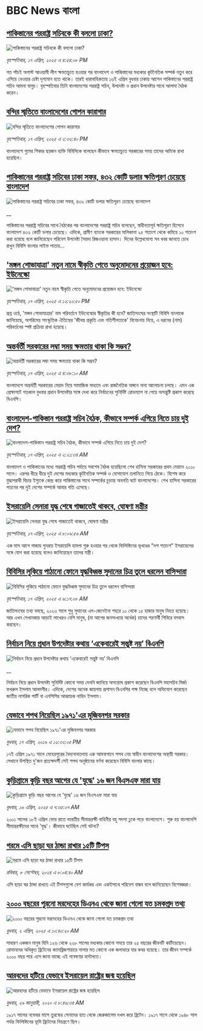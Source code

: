 # BBC News বাংলা## [পাকিস্তানের পররাষ্ট্র সচিবকে কী বললো ঢাকা?](https://www.bbc.com/bengali/articles/c2dendw0ryko?at_campaign=githubrss)![পাকিস্তানের পররাষ্ট্র সচিবকে কী বললো ঢাকা?](https://ichef.bbci.co.uk/ace/standard/240/cpsprodpb/3440/live/e95e86e0-1ba7-11f0-aca1-157ab1c37c99.jpg)_বৃহস্পতিবার, ১৭ এপ্রিল, ২০২৫ এ ৪:৫৪:০৮ PM_গত পাঁচই অগাস্ট আওয়ামী লীগ ক্ষমতাচ্যুত হওয়ার পর বাংলাদেশ ও পাকিস্তানের মধ্যকার কূটনৈতিক সম্পর্ক নতুন করে এগিয়ে নেওয়ার চেষ্টা দৃশ্যমান হতে থাকে। তারই ধারাবাহিকতায় ১৬ই এপ্রিল বুধবার ঢাকায় আসেন পাকিস্তানের পররাষ্ট্র সচিব আমনা বালুচ। বৃহস্পতিবার তিনি বাংলাদেশের পররাষ্ট্র সচিব, উপদেষ্টা ও প্রধান উপদেষ্টার সাথে আলাদা বৈঠক করেন।## [বন্দির স্মৃতিতে বাংলাদেশের গোপন কারাগার](https://www.bbc.com/bengali/articles/czrvpdldn8do?at_campaign=githubrss)![বন্দির স্মৃতিতে বাংলাদেশের গোপন কারাগার](https://ichef.bbci.co.uk/ace/standard/240/cpsprodpb/17bc/live/4c4e83f0-1b6b-11f0-b405-a9063c038ff6.jpg)_বৃহস্পতিবার, ১৭ এপ্রিল, ২০২৫ এ ২:৩২:৪০ PM_বাংলাদেশে গুমের শিকার ছয়জন ব্যক্তি বিবিসিকে বলেছেন কীভাবে ক্ষমতাচ্যুত সরকারের সময় তাদের আটকে রাখা হয়েছিল।## [পাকিস্তানের পররাষ্ট্র সচিবের ঢাকা সফর, ৪৩২ কোটি ডলার ক্ষতিপূরণ চেয়েছে বাংলাদেশ](https://www.bbc.co.uk/bengali/live/cj9ezd2d13wt?at_campaign=githubrss)![পাকিস্তানের পররাষ্ট্র সচিবের ঢাকা সফর, ৪৩২ কোটি ডলার ক্ষতিপূরণ চেয়েছে বাংলাদেশ](https://ichef.bbci.co.uk/ace/standard/240/cpsprodpb/9473/live/e6eafb60-1b92-11f0-8a1e-3ff815141b98.jpg)__পাকিস্তানের পররাষ্ট্র সচিবের সাথে বৈঠকের পর বাংলাদেশের পররাষ্ট্র সচিব বলেছেন, স্বাধীনতাপূর্ব ক্ষতিপূরণ হিসেবে বাংলাদেশ ৪৩২ কোটি ডলার চেয়েছে। এদিকে, গ্রামীণ ব্যাংকে সরকারের মালিকানা ২৫ শতাংশ থেকে কমিয়ে ১০ শতাংশ করা হয়েছে বলে জানিয়েছেন পরিবেশ উপদেষ্টা সৈয়দা রিজওয়ানা হাসান। দিনের উল্লেখযোগ্য সব খবর জানতে চোখ রাখুন বিবিসি বাংলার লাইভ পাতায়...## ['মঙ্গল শোভাযাত্রা' নতুন নামে স্বীকৃতি পেতে অনুমোদনের প্রয়োজন হবে: ইউনেস্কো](https://www.bbc.com/bengali/articles/c74n9p445zko?at_campaign=githubrss)!['মঙ্গল শোভাযাত্রা' নতুন নামে স্বীকৃতি পেতে অনুমোদনের প্রয়োজন হবে: ইউনেস্কো](https://ichef.bbci.co.uk/ace/standard/240/cpsprodpb/471a/live/dafb9fa0-1b81-11f0-b1b3-7358f8d35a35.jpg)_বৃহস্পতিবার, ১৭ এপ্রিল, ২০২৫ এ ১২:২০:৫০ PM_প্রশ্ন ওঠে, 'মঙ্গল শোভাযাত্রার' নাম পরিবর্তনে ইউনেস্কোর স্বীকৃতির কী হবে? জাতিসংঘের সংস্থাটি বিবিসি বাংলাকে জানিয়েছে, অপরিমেয় সাংস্কৃতিক ঐতিহ্যের 'জীবন্ত প্রকৃতি এবং গতিশীলতাকে' বিবেচনায় নিয়ে, এ ধরনের (নাম) পরিবর্তনের স্পষ্ট প্রক্রিয়া রাখা হয়েছে।## [অন্তর্বর্তী সরকারের লম্বা সময় ক্ষমতায় থাকা কি সম্ভব?](https://www.bbc.com/bengali/articles/ce8g6zl26kno?at_campaign=githubrss)![অন্তর্বর্তী সরকারের লম্বা সময় ক্ষমতায় থাকা কি সম্ভব?](https://ichef.bbci.co.uk/ace/standard/240/cpsprodpb/2e68/live/04470790-1afc-11f0-b731-c780c85cb550.jpg)_বৃহস্পতিবার, ১৭ এপ্রিল, ২০২৫ এ ৪:৩৮:১০ AM_বাংলাদেশে অন্তর্বর্তী সরকারের মেয়াদ নিয়ে সামাজিক মাধ্যমে এবং রাজনৈতিক অঙ্গনে নানা আলোচনা চলছে। এমন এক প্রেক্ষাপটে গতকাল বুধবার প্রধান উপদেষ্টার সঙ্গে দেখা করে নির্বাচনের সুনির্দিষ্ট রোডম্যাপ না পেয়ে অসন্তুষ্টি প্রকাশ করেছে বিএনপি।## [বাংলাদেশ-পাকিস্তান পররাষ্ট্র সচিব বৈঠক, কীভাবে সম্পর্ক এগিয়ে নিতে চায় দুই দেশ?](https://www.bbc.com/bengali/articles/cn4wlgn8e1po?at_campaign=githubrss)![বাংলাদেশ-পাকিস্তান পররাষ্ট্র সচিব বৈঠক, কীভাবে সম্পর্ক এগিয়ে নিতে চায় দুই দেশ?](https://ichef.bbci.co.uk/ace/standard/240/cpsprodpb/9251/live/14b9e280-1ab3-11f0-b1b3-7358f8d35a35.jpg)_বৃহস্পতিবার, ১৭ এপ্রিল, ২০২৫ এ ২:২১:৩৪ AM_বাংলাদেশ ও পাকিস্তানের মধ্যে পররাষ্ট্র সচিব পর্যায়ে সবশেষ বৈঠক হয়েছিলো শেখ হাসিনা সরকারের প্রথম মেয়াদে ২০১০ সালে। এরপর ধীরে ধীরে দুই দেশের মধ্যকার কূটনৈতিক সম্পর্ক ও যোগাযোগ তলানিতে গিয়ে ঠেকে। বিশেষ করে যুদ্ধাপরাধী বিচার ইস্যুকে কেন্দ্র করে পাকিস্তানের সাথে সম্পর্কের চূড়ান্ত অবনতি ঘটে বাংলাদেশের। শেখ হাসিনা সরকারের পতনের পর দুই দেশের সম্পর্কে আবার গতি এসেছে।## [ইসরায়েলি সেনারা যুদ্ধ শেষে গাজাতেই থাকবে, ঘোষণা মন্ত্রীর](https://www.bbc.com/bengali/articles/clywx0n0wzlo?at_campaign=githubrss)![ইসরায়েলি সেনারা যুদ্ধ শেষে গাজাতেই থাকবে, ঘোষণা মন্ত্রীর](https://ichef.bbci.co.uk/ace/standard/240/cpsprodpb/185c/live/a1536430-1b3c-11f0-b1b3-7358f8d35a35.jpg)_বৃহস্পতিবার, ১৭ এপ্রিল, ২০২৫ এ ৮:০৯:৫৬ AM_এক মাস আগে গাজায় পুনরায় ইসরায়েলি হামলা শুরু হওয়ার পর থেকে ফিলিস্তিনের ভূখণ্ডের "দশ শতাংশ" ইসরায়েলের সঙ্গে যোগ করা হয়েছে বলেও জানিয়েছেন তাদের মন্ত্রী।## [বিবিসির লুকিয়ে পাঠানো ফোনে যুদ্ধবিধ্বস্ত সুদানের চিত্র তুলে ধরলেন বাসিন্দারা](https://www.bbc.com/bengali/articles/czx10yq2x24o?at_campaign=githubrss)![বিবিসির লুকিয়ে পাঠানো ফোনে যুদ্ধবিধ্বস্ত সুদানের চিত্র তুলে ধরলেন বাসিন্দারা](https://ichef.bbci.co.uk/ace/standard/240/cpsprodpb/0bbf/live/b341afa0-1ab3-11f0-8a1e-3ff815141b98.jpg)_বৃহস্পতিবার, ১৭ এপ্রিল, ২০২৫ এ ৬:১৭:০৮ AM_জাতিসংঘের তথ্য বলছে, ২০২৩ সালে শুধু সুদানের এল-জেনেইনা শহরে ১০ থেকে ১৫ হাজার মানুষ নিহত হয়েছে। আর এখন সেখানকার আড়াই লাখেরও বেশি মানুষ, (যা আগের জনসংখ্যার অর্ধেক) চাদের শরণার্থী শিবিরে বসবাস করছেন।## [নির্বাচন নিয়ে প্রধান উপদেষ্টার কথায় ‘একেবারেই সন্তুষ্ট নয়’ বিএনপি](https://www.bbc.co.uk/bengali/live/cgen21jx541t?at_campaign=githubrss)![নির্বাচন নিয়ে প্রধান উপদেষ্টার কথায় ‘একেবারেই সন্তুষ্ট নয়’ বিএনপি](https://ichef.bbci.co.uk/ace/standard/240/cpsprodpb/e2ef/live/b5775380-1ae3-11f0-a455-cf1d5f751d2f.jpg)__নির্বাচন নিয়ে প্রধান উপদেষ্টা সুনির্দিষ্ট কোনো সময় দেননি জানিয়ে অসন্তোষ প্রকাশ করেছেন বিএনপি মহাসচিব মির্জা ফখরুল ইসলাম আলমগীর। এদিকে, দেশের অনেক জায়গায় প্রশাসন বিএনপির পক্ষ নিচ্ছে বলে অভিযোগ করেছেন জাতীয় নাগরিক পার্টি বা এনসিপির আহ্বায়ক নাহিদ ইসলাম।## [যেভাবে শপথ নিয়েছিল ১৯৭১'এর মুজিবনগর সরকার](https://www.bbc.com/bengali/news-47960466?at_campaign=githubrss)![যেভাবে শপথ নিয়েছিল ১৯৭১'এর মুজিবনগর সরকার](https://ichef.bbci.co.uk/ace/standard/240/cpsprodpb/A5EE/production/_106487424_23c53e95-3314-4bf2-8f8d-461c4a3eca3d.jpg)_বুধবার, ১৭ এপ্রিল, ২০১৯ এ ১২:৩২:০৫ PM_১৭ই এপ্রিল ১৯৭১ সালে মেহেরপুরের বৈদ্যনাথতলায় এক আমবাগানে শপথ নেয় স্বাধীন বাংলাদেশের অস্থায়ী সরকার। সেখানে উপস্থিত দু'জন প্রত্যক্ষদর্শী সেই শপথ অনুষ্ঠানের বর্ণনা করেছেন বিবিসি বাংলার কাছে।## [কুড়িগ্রামে কুড়ি বছর আগের যে 'যুদ্ধে' ১৬ জন বিএসএফ মারা যায়](https://www.bbc.com/bengali/articles/c4g7z0wjz00o?at_campaign=githubrss)![কুড়িগ্রামে কুড়ি বছর আগের যে 'যুদ্ধে' ১৬ জন বিএসএফ মারা যায়](https://ichef.bbci.co.uk/ace/standard/240/cpsprodpb/ea92/live/7b1901c0-1a8e-11f0-8a1e-3ff815141b98.jpg)_বুধবার, ১৬ এপ্রিল, ২০২৫ এ ৭:৩৫:০৭ AM_২০০১ সালের ১৮ই এপ্রিল ভোর রাতে ভারতীয় সীমান্তরক্ষী বাহিনীর বহু সদস্য ঢুকে পড়ে বাংলাদেশে। শুরু হয় বাংলাদেশি সীমান্তরক্ষীদের সাথে 'যুদ্ধ'। কীভাবে ঘটেছিল সেই ঘটনা?## [গরমে এসি ছাড়া ঘর ঠান্ডা রাখার ১৫টি টিপস](https://www.bbc.com/bengali/articles/c4n1n0n0re8o?at_campaign=githubrss)![গরমে এসি ছাড়া ঘর ঠান্ডা রাখার ১৫টি টিপস](https://ichef.bbci.co.uk/ace/standard/240/cpsprodpb/20df/live/4ff9c200-1359-11ef-99fd-a7e7c6acfe47.jpg)_রবিবার, ৮ সেপ্টেম্বর, ২০২৪ এ ৮:০৪:৪০ AM_এসি ছাড়া ঘর ঠান্ডা রাখতে এই টিপসগুলো বেশ কার্যকর এবং একইসাথে পরিবেশ বান্ধব বলে জানিয়েছেন বিশেষজ্ঞরা।## [২০০০ বছরের পুরনো মরদেহের ডিএনএ থেকে জানা গেলো যত চমকপ্রদ তথ্য](https://www.bbc.com/bengali/articles/cerlx12d9j1o?at_campaign=githubrss)![২০০০ বছরের পুরনো মরদেহের ডিএনএ থেকে জানা গেলো যত চমকপ্রদ তথ্য](https://ichef.bbci.co.uk/ace/standard/240/cpsprodpb/83e0/live/0f3687e0-a094-11ee-b9a7-c91b9dfa91e5.jpg)_বুধবার, ২ এপ্রিল, ২০২৫ এ ১০:৪০:২০ AM_সাধারণ একজন মানুষ যিনি ১২৬ থেকে ২২৮ সালের মধ্যকার কোনো সময়ে তার ২৫ বছরের জীবনটি কাটিয়েছেন। রোমানদের অধিকৃত ব্রিটেনের ক্যামব্রিজশায়ারে নালার মত কোনো এক জলাধারে যার কবর হয়েছে। তার জীবন সম্পর্কে ২০০০ বছর পরে এসে জানা যাচ্ছে এই গবেষণার বদৌলতে।## [আরবদের হটিয়ে যেভাবে ইসরায়েল রাষ্ট্রের জন্ম হয়েছিল](https://www.bbc.com/bengali/news-40351128?at_campaign=githubrss)![আরবদের হটিয়ে যেভাবে ইসরায়েল রাষ্ট্রের জন্ম হয়েছিল](https://ichef.bbci.co.uk/ace/standard/240/cpsprodpb/E823/production/_96572495_615c50f6-ef2a-4927-81d7-abe707054460.jpg)_বুধবার, ২৯ জানুয়ারী, ২০২০ এ ৮:৪৬:৩৪ AM_১৯১৭ সালের নভেম্বর মাসে তুরস্কের সেনাদের হাত থেকে জেরুজালেম দখল করে ব্রিটেন। ১৯১৭ সালে থেকে ১৯৪৮ সাল পর্যন্ত ফিলিস্তিনের ভূমি ব্রিটেনের নিয়ন্ত্রণে ছিল।